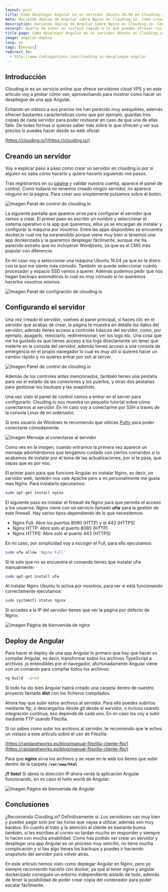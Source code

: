 ```yaml
---
layout: post
title: Cómo desplegar Angular en un servidor Ubuntu 16.04 en Clouding.io
meta: Haciendo deploy de Angular sobre Nginx en Clouding.io. Cómo crear tu propio servidor VPS
description: Haciendo deploy de Angular sobre Nginx en Clouding.io. Cómo crear tu propio servidor VPS
excerpt: Aparte de echar un vistazo rápido a lo que pueden ofrecer los servidores en clouding.io, hago un tutorial sobre el procedimiento para hacer deploy o despliegue de aplicaciones Angular usando Nginx
title-page: Cómo desplegar Angular en un servidor Ubuntu en Clouding.io
image: angular-deploy
lang: es
tags: [Devops] 
redirect_to:
  - http://www.codingpotions.com/clouding-io-despliegue-angular
---
```


## Introducción

Clouding.io es un servicio online que ofrece servidores cloud VPS y en este artículo voy a probar cómo van, aprovechando para mostrar como hacer un despliegue de una app Angular. 

Echando un vistazo a sus precios me han parecido muy asequibles, además ofrecen bastantes características como que por ejemplo, guardan tres copias de cada servidor para poder restaurar en caso de que una de ellas falle. De todas formas si quieres saber más sobre lo que ofrecen y ver sus precios lo puedes hacer desde su web oficial:

[https://clouding.io/](https://clouding.io/)

## Creando un servidor

Voy a explicar paso a pàso cómo crear un servidor en clouding.io por si alguien no sabe cómo hacerlo y quiere hacerlo siguiendo mis pasos.

Tras registrarnos en su [página](https://clouding.io/) y validar nuestra cuenta, aparece el panel de control. Como todavía no tenemos creado ningún servidor, no aparece ninguno en la página. Para crear uno simplemente pulsamos sobre el botón.

<img src="https://i.imgur.com/Axqqf1R.png" class="responsive-img" alt="Imagen Panel de control de clouding.io"> 

La siguiente pantalla que aparece sirve para configurar el servidor que vamos a crear. El primer paso es escribir un nombre y seleccionar el sistema operativo o la app que queremos, ellos ya se encargan de instalar y configurar la máquina por nosotros. Entre las apps disponibles se encuentra docker,lo cual me ha sorprendido porque viene muy bien si tenemos una app dockerizada y la queremos desplegar fácilmente, aunque me ha parecido extraño que no incluyeran Wordpress, ya que es el CMS más popular con diferencia.

En mi caso voy a seleccionar una máquina Ubuntu 16.04 ya que es la distro con la que me siento más cómodo. También se puede seleccionar cuánto procesador y espacio SSD vamos a querer. Además podemos pedir que nos hagan backups automáticos lo cual es muy cómodo si no queremos hacerlos nosotros mismos.

<img src="https://i.imgur.com/i7OgcRU.png" class="responsive-img" alt="Imagen Panel de configración de clouding.io"> 

## Configurando el servidor

Una vez creado el servidor, vuelves al panel principal, si haces clic en el servidor que acabas de crear, la página te muestra en detalle los datos del servidor, además tienes acceso a controles básicos del servidor, como, por ejemplo, apagarlo, reiniciarlo, redimensionar, ver los logs etc. Una cosa que me ha gustado es que tienes acceso a los logs directamente sin tener que meterte en la consola del servidor, además tienes acceso a una consola de emergencia en el propio navegador lo cual es muy útil si quieres hacer un cambio rápido y no quieres entrar por ssh al server. 

<img src="https://i.imgur.com/PbpYfQR.png" class="responsive-img" alt="Imagen Panel de control de clouding.io"> 

Además de los controles antes mencionados, también tienes una pestaña para ver el estado de las conexiones y los puertos, y otras dos pestañas para gestionar los backups y las snapshots.

Una vez visto el panel de control vamos a entrar en el server para configurarlo. Clouding.io nos muestra un pequeño tutorial sobre cómo conectarnos al servidor. En mi caso voy a conectarme por SSH a través de la consola Linux de mi ordenador. 

Si eres usuario de Windows te recomiendo que utilices [Putty](https://www.putty.org/) para poder conectarte cómodamente.

<img src="https://i.imgur.com/aPFTvlA.png" class="responsive-img" alt="Imagen Mensaje al conectarse al servidor"> 

Como ves en la imagen, cuando entramos la primera vez aparece un mensaje advirtiéndonos que tengamos cuidado con ciertos comandos si lo acabamos de instalar por el tema de las actualizaciones, por si te pasa, que sepas que es por eso. 

El primer paso para que funcione Angular es instalar Nginx, es decir, un servidor web, también nos vale Apache pero a mí personalmente me gusta mas Nginx. Para instalarlo ejecutamos:

```bash
sudo apt-get install nginx
```

El siguiente paso es instalar el firewall de Nginx para que permita el acceso a los usuarios. Nginx viene con un servicio llamado **ufw** para la gestión de este firewall. Hay varios tipos dependiendo de lo que necesitemos:

- Nginx Full: Abre los puertos 8080 (HTTP) y el 443 (HTTPS)
- Nginx HTTP: Abre solo el puerto 8080 (HTTP) 
- Nginx HTTPS: Abre solo el puerto 443 (HTTPS)

En mi caso, por simplicidad voy a escoger el Full, para ello ejecutamos:

```bash
sudo ufw allow 'Nginx Full'
```
Si te sale que no se encuentra el comando tienes que instalar ufw manualmente:

```bash
sudo apt-get install ufw
```
Al instalar Nginx Ubuntu lo activa por nosotros, para ver si está funcionando correctamente ejecutamos:

 ```bash
 sudo systemctl status nginx
 ```

 Si accedes a la IP del servidor tienes que ver la página por defecto de Nginx:

<img src="https://i.imgur.com/XRLWttf.png" class="responsive-img" alt="Imagen Página de bienvenida de nginx"> 


## Deploy de Angular

 Para hacer el deploy de una app Angular lo primero que hay que hacer es compilar Angular, es decir, transformar todos los archivos TypeScript a archivos .js entendibles por el navegador, afortunadamente Angular viene con un comando para compilar todos los archivos:

 ```bash
ng build --prod
 ```
Si todo ha ido bien Angular habrá creado una carpeta dentro de nuestro proyecto llamada **dist** con los ficheros compilados.

Ahora hay que subir estos archivos al servidor. Para ello puedes subirlos mediante ftp, o descargarlos desde git desde el servidor, o incluso usando integración continua, eso depende de cada uno. En mi caso los voy a subir mediante FTP usando Filezilla.

Si no sabes como subir los archivos al servidor, te recomiendo que le eches un vistazo a este artículo sobre el uso de Filezilla:

[https://raiolanetworks.es/blog/manual-filezilla-cliente-ftp/](https://raiolanetworks.es/blog/manual-filezilla-cliente-ftp/)

Para que **nginx** sirva los archivos y se vean en la web los tienes que subir dentro de la carpeta **`/var/www/html`**

**¡Y listo!** Si abres la dirección IP ahora verás la aplicación Angular funcionando, en mi caso el hello world de Angular:

<img src="https://i.imgur.com/beTPmyC.png" class="responsive-img" alt="Imagen Página de bienvenida de Angular"> 

## Conclusiones

¿Recomiendo Clouding.io? Definitivamente sí. Los servidores van muy bien y puedes pagar solo por las horas que vayas a utilizar, además son muy baratos. En cuanto al trato y la atención al cliente es bastante buena también, si les escribes al correo no tardan mucho en responder y siempre lo hacen con mucha amabilidad. Como has podido ver crear un servidor y desplegar una app Angular es un proceso muy sencillo, no tiene mucha complicación y si lías algo tienes los backups y puedes ir haciendo snapshots del servidor para volver atrás. 

En este artículo hemos visto como deplegar Angular en Nginx, pero yo siempre recomiendo hacerlo con docker, ya que al tener nginx y angular dockerizado consigues un entorno independiente aislado de todo, además de tener la posibilidad de poder crear copia del contenedor para poder escalar fácilmente. 